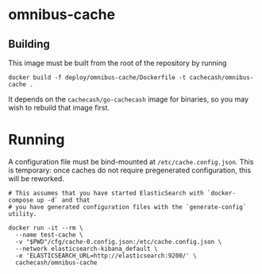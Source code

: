 # omnibus-cache

## Building

This image must be built from the root of the repository by running

```
docker build -f deploy/omnibus-cache/Dockerfile -t cachecash/omnibus-cache .
```

It depends on the `cachecash/go-cachecash` image for binaries, so you may wish to rebuild that image first.

# Running

A configuration file must be bind-mounted at `/etc/cache.config.json`.  This is temporary: once caches do not require
pregenerated configuration, this will be reworked.

```
# This assumes that you have started ElasticSearch with `docker-compose up -d` and that
# you have generated configuration files with the `generate-config` utility.

docker run -it --rm \
  --name test-cache \
  -v "$PWD"/cfg/cache-0.config.json:/etc/cache.config.json \
  --network elasticsearch-kibana_default \
  -e 'ELASTICSEARCH_URL=http://elasticsearch:9200/' \
  cachecash/omnibus-cache
```

